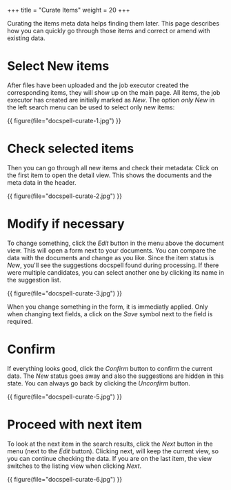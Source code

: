 +++
title = "Curate Items"
weight = 20
+++

Curating the items meta data helps finding them later. This page
describes how you can quickly go through those items and correct or
amend with existing data.

# Select New items

After files have been uploaded and the job executor created the
corresponding items, they will show up on the main page. All items,
the job executor has created are initially marked as *New*. The option
*only New* in the left search menu can be used to select only new
items:

{{ figure(file="docspell-curate-1.jpg") }}


# Check selected items

Then you can go through all new items and check their metadata: Click
on the first item to open the detail view. This shows the documents
and the meta data in the header.

{{ figure(file="docspell-curate-2.jpg") }}


# Modify if necessary

To change something, click the *Edit* button in the menu above the
document view. This will open a form next to your documents. You can
compare the data with the documents and change as you like. Since the
item status is *New*, you'll see the suggestions docspell found during
processing. If there were multiple candidates, you can select another
one by clicking its name in the suggestion list.

{{ figure(file="docspell-curate-3.jpg") }}


When you change something in the form, it is immediatly applied. Only
when changing text fields, a click on the *Save* symbol next to the
field is required.


# Confirm

If everything looks good, click the *Confirm* button to confirm the
current data. The *New* status goes away and also the suggestions are
hidden in this state. You can always go back by clicking the
*Unconfirm* button.


{{ figure(file="docspell-curate-5.jpg") }}


# Proceed with next item

To look at the next item in the search results, click the *Next*
button in the menu (next to the *Edit* button). Clicking next, will
keep the current view, so you can continue checking the data. If you
are on the last item, the view switches to the listing view when
clicking *Next*.

{{ figure(file="docspell-curate-6.jpg") }}
